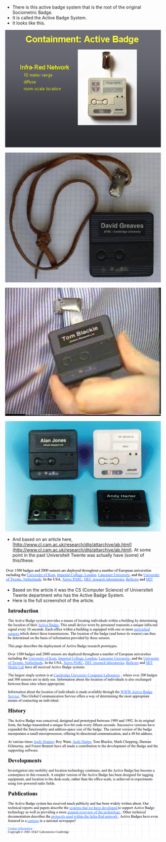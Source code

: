 * There is this active badge system that is the root of the original Sociometric Badge.
* It is called the Active Badge System.
* It looks like this.

![./20161104-1726-cet-enhancing-organizational-communication-2-1.png](./20161104-1726-cet-enhancing-organizational-communication-2-1.png)

![./20161104-1726-cet-enhancing-organizational-communication-2-2.png](./20161104-1726-cet-enhancing-organizational-communication-2-2.png)

![./20161104-1726-cet-enhancing-organizational-communication-2-3.png](./20161104-1726-cet-enhancing-organizational-communication-2-3.png)

![./20161104-1726-cet-enhancing-organizational-communication-2-4.png](./20161104-1726-cet-enhancing-organizational-communication-2-4.png)

* And based on an article here, [http://www.cl.cam.ac.uk/research/dtg/attarchive/ab.html](http://www.cl.cam.ac.uk/research/dtg/attarchive/ab.html). At some point in the past Universiteit Twente was actually have (some) of this/these.

![./20161104-1726-cet-enhancing-organizational-communication-2-5.png](./20161104-1726-cet-enhancing-organizational-communication-2-5.png)

* Based on the article it was the CS (Computer Science) of Universiteit Twente department who has the Active Badge System.
* Here is the full screenshot of the article.

![./20161104-1726-cet-enhancing-organizational-communication-2-6.png](./20161104-1726-cet-enhancing-organizational-communication-2-6.png)
